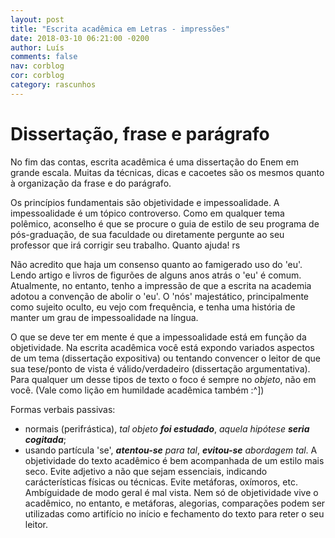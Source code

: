 ```yaml
---
layout: post
title: "Escrita acadêmica em Letras - impressões"
date: 2018-03-10 06:21:00 -0200
author: Luís
comments: false
nav: corblog
cor: corblog
category: rascunhos
---
```


# Dissertação, frase e parágrafo

No fim das contas, escrita acadêmica é uma dissertação do Enem em grande escala.
Muitas da técnicas, dicas e cacoetes são os mesmos quanto à organização da frase e do parágrafo.

Os princípios fundamentais são objetividade e impessoalidade.
A impessoalidade é um tópico controverso.
Como em qualquer tema polêmico, aconselho é que se procure o guia de estilo de seu programa de pós-graduação, de sua faculdade ou diretamente pergunte ao seu professor que irá corrigir seu trabalho.
Quanto ajuda! rs

Não acredito que haja um consenso quanto ao famigerado uso do 'eu'.
Lendo artigo e livros de figurões de alguns anos atrás o 'eu' é comum.
Atualmente, no entanto, tenho a impressão de que a escrita na academia adotou a convenção de abolir o 'eu'.
O 'nós' majestático, principalmente como sujeito oculto, eu vejo com frequência, e tenha uma história de manter um grau de impessoalidade na língua.

O que se deve ter em mente é que a impessoalidade está em função da objetividade.
Na escrita acadêmica você está expondo variados aspectos de um tema (dissertação expositiva) ou tentando convencer o leitor de que sua tese/ponto de vista é válido/verdadeiro (dissertação argumentativa).
Para qualquer um desse tipos de texto o foco é sempre no *objeto*, não em você.
(Vale como lição em humildade acadêmica também :^])

Formas verbais passivas:

- normais (perifrástica), _tal objeto **foi estudado**_, _aquela hipótese **seria cogitada**_; 
- usando partícula 'se', _**atentou-se** para tal_, _**evitou-se** abordagem tal_.
A objetividade do texto acadêmico é bem acompanhada de um estilo mais seco.
Evite adjetivo a não que sejam essenciais, indicando carácterísticas físicas ou técnicas.
Evite metáforas, oxímoros, etc. Ambíguidade de modo geral é mal vista.
Nem só de objetividade vive o acadêmico, no entanto, e metáforas, alegorias, comparações podem ser utilizadas como artifício no início e fechamento do texto para reter o seu leitor.


